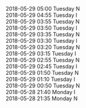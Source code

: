 2018-05-29 05:00 Tuesday  N  
2018-05-29 04:55 Tuesday  I  
2018-05-29 03:55 Tuesday  N  
2018-05-29 03:50 Tuesday  I  
2018-05-29 03:35 Tuesday  N  
2018-05-29 03:30 Tuesday  I  
2018-05-29 03:20 Tuesday  N  
2018-05-29 03:15 Tuesday  I  
2018-05-29 02:55 Tuesday  N  
2018-05-29 02:45 Tuesday  I  
2018-05-29 01:50 Tuesday  N  
2018-05-29 01:10 Tuesday  I  
2018-05-29 00:50 Tuesday  N  
2018-05-28 21:40 Monday  I  
2018-05-28 21:35 Monday  N  
